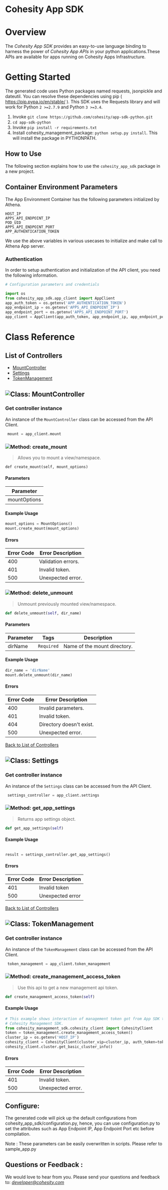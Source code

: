 Cohesity App SDK
=================

# Overview

The *Cohesity App SDK*  provides an easy-to-use language binding to 
harness the power of *Cohesity App APIs* in your python applications.These
 APIs are available for apps running on Cohesity Apps Infrastructure.


# Getting Started

The generated code uses Python packages named requests, jsonpickle and dateutil.
You can resolve these dependencies using pip ( https://pip.pypa.io/en/stable/ ).
This SDK uses the Requests library and will work for Python ```2 >=2.7.9``` and Python ```3 >=3.4```.

  1. Invoke ```git clone https://github.com/cohesity/app-sdk-python.git```
  2. ```cd app-sdk-python```
  2. Invoke ```pip install -r requirements.txt```
  3. Install cohesity_management_package: ```python setup.py install```. 
  This will install the package in PYTHONPATH.



## How to Use

The following section explains how to use the `cohesity_app_sdk`  package 
in a new project.

## Container Environment Parameters

The App Environment Container has the following parameters initialized by 
Athena.
```
HOST_IP
APPS_API_ENDPOINT_IP
POD_UID
APPS_API_ENDPOINT_PORT
APP_AUTHENTICATION_TOKEN
```
We use the above variables in various usecases to initialize and make call 
to Athena App server.

### Authentication
In order to setup authentication and initialization of the API client, you need the following information.

```python
# Configuration parameters and credentials

import os
from cohesity_app_sdk.app_client import AppClient
app_auth_token = os.getenv('APP_AUTHENTICATION_TOKEN')
app_endpoint_ip = os.getenv('APPS_API_ENDPOINT_IP')
app_endpoint_port = os.getenv('APPS_API_ENDPOINT_PORT')
app_client = AppClient(app_auth_token, app_endpoint_ip, app_endpoint_port)

```


# Class Reference

## <a name="list_of_controllers"></a>List of Controllers

* [MountController](#mount_controller)
* [Settings](#settings)
* [TokenManagement](#token_management)

## <a name="mount_controller"></a>![Class: ](https://apidocs.io/img/class.png ".MountController") MountController

### Get controller instance

An instance of the ``` MountController ``` class can be accessed from the API Client.

```python
 mount = app_client.mount
```

### <a name="create_mount"></a>![Method: ](https://apidocs.io/img/method.png ".MountController.create_mount") create_mount

> Allows you to mount a view/namespace.

```
def create_mount(self, mount_options)
```

#### Parameters

| Parameter |
|-----------|
| mountOptions | 



#### Example Usage

```python
mount_options = MountOptions()
mount.create_mount(mount_options)

```

#### Errors

| Error Code | Error Description |
|------------|-------------------|
| 400 | Validation errors. |
| 401 | Invalid token. |
| 500 | Unexpected error. |




### <a name="delete_unmount"></a>![Method: ](https://apidocs.io/img/method.png ".MountController.delete_unmount") delete_unmount

> Unmount previously mounted view/namespace.

```python
def delete_unmount(self, dir_name)
```

#### Parameters

| Parameter | Tags | Description |
|-----------|------|-------------|
| dirName |  ``` Required ```  | Name of the mount directory. |



#### Example Usage

```python
dir_name = 'dirName'
mount.delete_unmount(dir_name)

```

#### Errors

| Error Code | Error Description |
|------------|-------------------|
| 400 | Invalid parameters. |
| 401 | Invalid token. |
| 404 | Directory doesn't exist. |
| 500 | Unexpected error. |




[Back to List of Controllers](#list_of_controllers)

## <a name="settings"></a>![Class: ](https://apidocs.io/img/class.png ".Settings") Settings

### Get controller instance

An instance of the ``` Settings ``` class can be accessed from the API Client.

```python
 settings_controller = app_client.settings
```

### <a name="get_app_settings"></a>![Method: ](https://apidocs.io/img/method.png ".Settings.get_app_settings") get_app_settings

> Returns app settings object.

```python
def get_app_settings(self)
```

#### Example Usage

```python

result = settings_controller.get_app_settings()

```

#### Errors

| Error Code | Error Description |
|------------|-------------------|
| 401 | Invalid token |
| 500 | Unexpected error |




[Back to List of Controllers](#list_of_controllers)

## <a name="token_management"></a>![Class: ](https://apidocs.io/img/class.png ".TokenManagement") TokenManagement

### Get controller instance

An instance of the ``` TokenManagement ``` class can be accessed from the API Client.

```python
 token_management = app_client.token_management
```

### <a name="create_management_access_token"></a>![Method: ](https://apidocs.io/img/method.png ".TokenManagement.create_management_access_token") create_management_access_token

> Use this api to get a new management api token.

```python
def create_management_access_token(self)
```

#### Example Usage

```python
# This example shows interaction of management token got from App SDK to 
# Cohesity Management SDK. 
from cohesity_management_sdk.cohesity_client import CohesityClient
token = token_management.create_management_access_token()
cluster_ip = os.getenv('HOST_IP')
cohesity_client = CohesityClient(cluster_vip=cluster_ip, auth_token=token)
cohesity_client.cluster.get_basic_cluster_info() 
```

#### Errors

| Error Code | Error Description |
|------------|-------------------|
| 401 | Invalid token. |
| 500 | Unexpected error. |


## Configure:

The generated code will pick up the default configurations from 
cohesity_app_sdk/configuration.py, hence, you 
can use configuration.py to set the attributes such as App Endpoint IP, App 
Endpoint Port etc before compilation.
 
 Note : These parameters can be easily overwritten in scripts. Please refer 
 to sample_app.py
 
## Questions or Feedback :

We would love to hear from you. Please send your questions and feedback to: *developer@cohesity.com*

